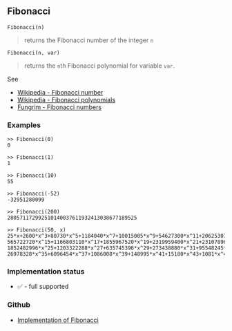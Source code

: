 ## Fibonacci

```
Fibonacci(n)
```

> returns the Fibonacci number of the integer `n` 

```
Fibonacci(n, var)
```

> returns the `n`th Fibonacci polynomial for variable `var`.

See 
* [Wikipedia - Fibonacci number](https://en.wikipedia.org/wiki/Fibonacci_number)
* [Wikipedia - Fibonacci polynomials](https://en.wikipedia.org/wiki/Fibonacci_polynomials)
* [Fungrim - Fibonacci numbers](http://fungrim.org/topic/Fibonacci_numbers/)

### Examples

```
>> Fibonacci(0)
0
 
>> Fibonacci(1)
1
 
>> Fibonacci(10)
55
 
>> Fibonacci(-52) 
-32951280099

>> Fibonacci(200)
280571172992510140037611932413038677189525

>> Fibonacci(50, x) 
25*x+2600*x^3+80730*x^5+1184040*x^7+10015005*x^9+54627300*x^11+206253075*x^13+  
565722720*x^15+1166803110*x^17+1855967520*x^19+2319959400*x^21+2310789600*x^23+ 
1852482996*x^25+1203322288*x^27+635745396*x^29+273438880*x^31+95548245*x^33+ 
26978328*x^35+6096454*x^37+1086008*x^39+148995*x^41+15180*x^43+1081*x^45+48*x^47+x^49
```

### Implementation status

* &#x2705; - full supported

### Github

* [Implementation of Fibonacci](https://github.com/axkr/symja_android_library/blob/master/symja_android_library/matheclipse-core/src/main/java/org/matheclipse/core/builtin/NumberTheory.java#L2570) 
